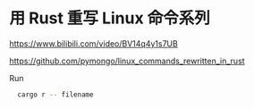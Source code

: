 # 用 Rust 重写 Linux 命令系列

https://www.bilibili.com/video/BV14q4y1s7UB

https://github.com/pymongo/linux_commands_rewritten_in_rust

Run

```sh
  cargo r -- filename
```
